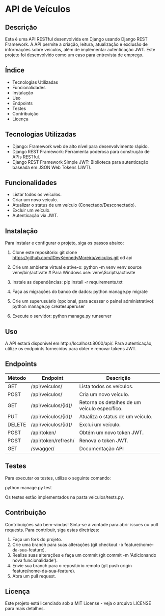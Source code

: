 # API de Veículos

## Descrição

Esta é uma API RESTful desenvolvida em Django usando Django REST Framework. A API permite a criação, leitura, atualização e exclusão de informações sobre veículos, além de implementar autenticação JWT. Este projeto foi desenvolvido como um caso para entrevista de emprego.

## Índice

- Tecnologias Utilizadas
- Funcionalidades
- Instalação
- Uso
- Endpoints
- Testes
- Contribuição
- Licença

## Tecnologias Utilizadas

- Django: Framework web de alto nível para desenvolvimento rápido.
- Django REST Framework: Ferramenta poderosa para construção de APIs RESTful.
- Django REST Framework Simple JWT: Biblioteca para autenticação baseada em JSON Web Tokens (JWT).

## Funcionalidades

- Listar todos os veículos.
- Criar um novo veículo.
- Atualizar o status de um veículo (Conectado/Desconectado).
- Excluir um veículo.
- Autenticação via JWT.

## Instalação

Para instalar e configurar o projeto, siga os passos abaixo:

1. Clone este repositório:
   git clone https://github.com/IDevKennedyMoreira/veiculos.git
   cd api

2. Crie um ambiente virtual e ative-o:
   python -m venv venv
   source venv/bin/activate  # Para Windows use: venv\Scripts\activate

3. Instale as dependências:
   pip install -r requirements.txt

4. Faça as migrações do banco de dados:
   python manage.py migrate

5. Crie um superusuário (opcional, para acessar o painel administrativo):
   python manage.py createsuperuser

6. Execute o servidor:
   python manage.py runserver

## Uso 

A API estará disponível em http://localhost:8000/api/. Para autenticação, utilize os endpoints fornecidos para obter e renovar tokens JWT.

## Endpoints

Método   | Endpoint                      | Descrição                                    
---------|-------------------------------|----------------------------------------------
GET     | /api/veiculos/                | Lista todos os veículos.                     
POST    | /api/veiculos/                | Cria um novo veículo.                        
GET     | /api/veiculos/{id}/           | Retorna os detalhes de um veículo específico.
PUT     | /api/veiculos/{id}/           | Atualiza o status de um veículo.            
DELETE  | /api/veiculos/{id}/           | Exclui um veículo.                           
POST    | /api/token/                   | Obtém um novo token JWT.                     
POST    | /api/token/refresh/           | Renova o token JWT.
GET     | /swagger/                     | Documentação API                         

## Testes

Para executar os testes, utilize o seguinte comando:

python manage.py test

Os testes estão implementados na pasta veiculos/tests.py.

## Contribuição

Contribuições são bem-vindas! Sinta-se à vontade para abrir issues ou pull requests. Para contribuir, siga estas diretrizes:

1. Faça um fork do projeto.
2. Crie uma branch para suas alterações (git checkout -b feature/nome-da-sua-feature).
3. Realize suas alterações e faça um commit (git commit -m 'Adicionando nova funcionalidade').
4. Envie sua branch para o repositório remoto (git push origin feature/nome-da-sua-feature).
5. Abra um pull request.

## Licença

Este projeto está licenciado sob a MIT License - veja o arquivo LICENSE para mais detalhes.
